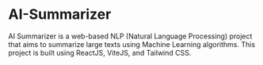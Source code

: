 # AI-Summarizer
AI Summarizer is a web-based NLP (Natural Language Processing) project that aims to summarize large texts using Machine Learning algorithms. This project is built using ReactJS, ViteJS, and Tailwind CSS.
